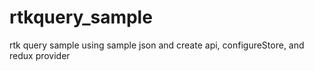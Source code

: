 # rtkquery_sample
rtk query sample using sample json and create api, configureStore, and redux provider
